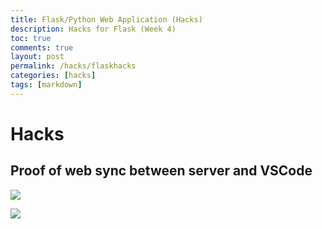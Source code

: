 ```yaml
---
title: Flask/Python Web Application (Hacks)
description: Hacks for Flask (Week 4) 
toc: true
comments: true
layout: post
permalink: /hacks/flaskhacks
categories: [hacks]
tags: [markdown]
---
```


# Hacks
## Proof of web sync between server and VSCode

![]({{site.baseurl}}/images/stubhtmlflask.jpg)

![]({{site.baseurl}}/images/stubhtmlvscode.jpg)